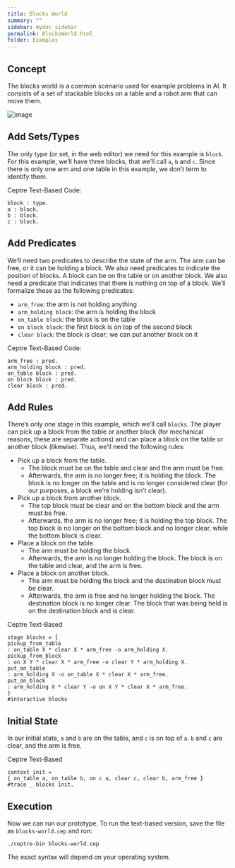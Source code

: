 ```yaml
---
title: Blocks World
summary: ""
sidebar: mydoc_sidebar
permalink: BlocksWorld.html
folder: Examples
---
```


## Concept
The blocks world is a common scenario used for example problems in AI. It consists of a set of 
stackable blocks on a table and a robot arm that can move them.

![image](https://user-images.githubusercontent.com/42487202/148270116-94f2bb5b-d3b1-4866-89b8-fddc72ada78c.png)

## Add Sets/Types 
The only type (or set, in the web editor) we need for this example is `block`. For this example, 
we’ll have three blocks, that we’ll call `a`, `b` and `c`. Since there is only one arm and one table
in this example, we don’t term to identify them.

Ceptre Text-Based Code:
```
block : type.
a : block.
b : block.
c : block.
```

## Add Predicates
We’ll need two predicates to describe the state of the arm. The arm can be free, or it can be 
holding a block. We also need predicates to indicate the position of blocks. A block can be on the 
table or on another block. We also need a predicate that indicates that there is nothing on top of a
block. We’ll formalize these as the following predicates:
- `arm_free`: the arm is not holding anything
- `arm_holding block`: the arm is holding the block
- `on_table block`: the block is on the table
- `on block block`: the first block is on top of the second block
- `clear block`: the block is clear; we can put another block on it

Ceptre Text-Based Code:
```
arm_free : pred.
arm_holding block : pred.
on_table block : pred.
on block block : pred.
clear block : pred.
```

## Add Rules
There’s only one stage in this example, which we’ll call `blocks`. The player can pick up a block 
from the table or another block (for mechanical reasons, these are separate actions) and can place a 
block on the table or another block (likewise). Thus, we’ll need the following rules:
- Pick up a block from the table.
  - The block must be on the table and clear and the arm must be free.
  - Afterwards, the arm is no longer free; it is holding the block. The block is no longer on the 
    table and is no longer considered clear (for our purposes, a block we’re holding isn’t clear).
- Pick up a block from another block.
  - The top block must be clear and on the bottom block and the arm must be free.
  - Afterwards, the arm is no longer free; it is holding the top block. The top block is no longer 
    on the bottom block and no longer clear, while the bottom block is clear.
- Place a block on the table.
  - The arm must be holding the block.
  - Afterwards, the arm is no longer holding the block. The block is on the table and clear, and 
    the arm is free.
- Place a block on another block.
  - The arm must be holding the block and the destination block must be clear.
  - Afterwards, the arm is free and no longer holding the block. The destination block is no longer 
    clear. The block that was being held is on the destination block and is clear.

Ceptre Text-Based
```
stage blocks = {
pickup_from_table
: on_table X * clear X * arm_free -o arm_holding X.
pickup_from_block
: on X Y * clear X * arm_free -o clear Y * arm_holding X.
put_on_table
: arm_holding X -o on_table X * clear X * arm_free.
put_on_block
: arm_holding X * clear Y -o on X Y * clear X * arm_free.
}
#interactive blocks
```

## Initial State
In our initial state, `a` and `b` are on the table, and `c` is on top of `a`. `b` and `c` are clear, 
and the arm is free.

Ceptre Text-Based
```
context init =
{ on_table a, on_table b, on c a, clear c, clear b, arm_free }
#trace _ blocks init.
```

## Execution
Now we can run our prototype. To run the text-based version, save the file as `blocks-world.cep` 
and run:
```
./ceptre-bin blocks-world.cep
```
The exact syntax will depend on your operating system.
